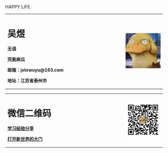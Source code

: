 <table border="0">
  <tr>
    <td width="75%">
      <h1>吴煜</h1>
      <p><b>无语</b></p>
      <p><b>究极麻瓜</b></p>
      <p><b>邮箱：jstxwuyu@163.com</b></p>
      <p><b>地址：江苏省泰州市</b></p>
    </td>
    <td width="25%">
      <img src="/zhengjianzhao.jpg" width="100%">      
    </td>
HAPPY LIFE
<table border="0">
  <tr>
    <td width="75%">
      <h1>微信二维码</h1>
      <p><b><a href="http://www.baidu.com">学习经验分享</a></b></p>
      <p><b></b></p>
      <p><b></b></p>
      <p><b><a href="https://www.bilibili.com">打开新世界的大门</a></b></p>
    </td>
    <td width="25%">
      <img src="/1.jpg" width="100%">      
    </td>

